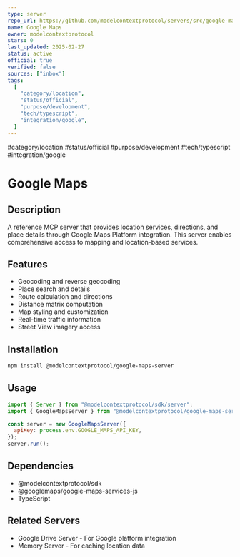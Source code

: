 ```yaml
---
type: server
repo_url: https://github.com/modelcontextprotocol/servers/src/google-maps
name: Google Maps
owner: modelcontextprotocol
stars: 0
last_updated: 2025-02-27
status: active
official: true
verified: false
sources: ["inbox"]
tags:
  [
    "category/location",
    "status/official",
    "purpose/development",
    "tech/typescript",
    "integration/google",
  ]
---
```


#category/location #status/official #purpose/development #tech/typescript #integration/google

# Google Maps

## Description

A reference MCP server that provides location services, directions, and place details through Google Maps Platform integration. This server enables comprehensive access to mapping and location-based services.

## Features

- Geocoding and reverse geocoding
- Place search and details
- Route calculation and directions
- Distance matrix computation
- Map styling and customization
- Real-time traffic information
- Street View imagery access

## Installation

```bash
npm install @modelcontextprotocol/google-maps-server
```

## Usage

```javascript
import { Server } from "@modelcontextprotocol/sdk/server";
import { GoogleMapsServer } from "@modelcontextprotocol/google-maps-server";

const server = new GoogleMapsServer({
  apiKey: process.env.GOOGLE_MAPS_API_KEY,
});
server.run();
```

## Dependencies

- @modelcontextprotocol/sdk
- @googlemaps/google-maps-services-js
- TypeScript

## Related Servers

- Google Drive Server - For Google platform integration
- Memory Server - For caching location data
